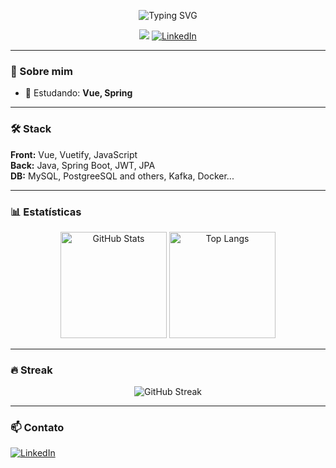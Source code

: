 <!-- Título com efeito de digitação -->
<p align="center">
  <img src="https://readme-typing-svg.demolab.com?font=JetBrains+Mono&size=26&pause=1200&center=true&vCenter=true&width=800&lines=Luis+Eduardo;Desenvolvedor+%7C+Apaixonado+por+Open+Source;Bem-vindo+ao+meu+GitHub+%F0%9F%91%8B" alt="Typing SVG" />
</p>

<!-- Badges rápidos -->
<p align="center">
  <a href="https://github.com/devtuca"><img src="https://img.shields.io/badge/Follow-@devtuca-black?logo=github"></a>
  <a href="https://www.linkedin.com/in/luis-eduardo-2aaa60388">
    <img src="https://img.shields.io/badge/-LinkedIn-blue?style=flat-square&logo=Linkedin&logoColor=white" alt="LinkedIn" />
  </a>
</p>

---

### 👋 Sobre mim
- 🌱 Estudando: **Vue, Spring**

---

### 🛠️ Stack
**Front:** Vue, Vuetify, JavaScript  
**Back:** Java, Spring Boot, JWT, JPA  
**DB:** MySQL, PostgreeSQL
and others, Kafka, Docker...

---

### 📊 Estatísticas
<p align="center">
  <img height="170" src="https://github-readme-stats.vercel.app/api?username=devtuca&show_icons=true&theme=radical&hide_title=true" alt="GitHub Stats" />
  <img height="170" src="https://github-readme-stats.vercel.app/api/top-langs/?username=devtuca&layout=compact&theme=radical&langs_count=8" alt="Top Langs" />
</p>

---

### 🔥 Streak
<p align="center">
  <img src="https://streak-stats.demolab.com?user=devtuca&theme=radical&hide_border=true" alt="GitHub Streak" />
</p>

---

### 📫 Contato
[![LinkedIn](https://img.shields.io/badge/-LinkedIn-blue?style=flat-square&logo=Linkedin&logoColor=white)](https://www.linkedin.com/in/luis-eduardo-2aaa60388)
